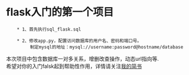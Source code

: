 flask入门的第一个项目
========================

        * 1、首先执行sql_flask.sql

        * 2、修改app.py，配置访问数据库的用户名、密码和端口号。
             制定mysql的地址：mysql://username:password@hostname/database

本次项目中包含数据库一对多关系，增删改查操作，动态url指向等.<br>
希望对你的入门falsk起到帮助性作用，详情请关注[我的简书](http://www.jianshu.com/u/da1677475c27)
